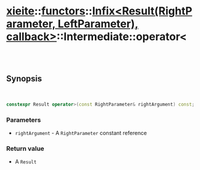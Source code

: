 # [xieite](../../xieite.md)::[functors](../../functors.md)::[Infix<Result(RightParameter, LeftParameter), callback>](../Infix.md)::Intermediate::operator<

<br/><br/>

## Synopsis

<br/>

```cpp
constexpr Result operator>(const RightParameter& rightArgument) const;
```
### Parameters
- `rightArgument` - A `RightParameter` constant reference
### Return value
- A `Result`
